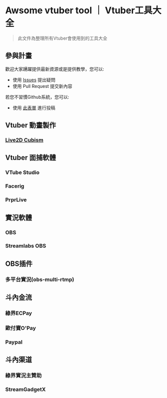 # Awsome vtuber tool ｜ Vtuber工具大全
>此文件為整理所有Vtuber會使用到的工具大全

## 參與計畫

歡迎大家踴躍提供最新資源或是提供教學，您可以:

* 使用 [Issues](https://github.com/DeltaCatIsGuilty/awsome-vtuber-tool/issues) 提出疑問
* 使用 Pull Request 提交新內容

若您不習慣Github系統，您可以:

* 使用 [此表單](https://forms.gle/ggS9xDQpo5W9wkV9A) 進行投稿

## Vtuber 動畫製作

### [Live2D Cubism](https://github.com/DeltaCatIsGuilty/awsome-vtuber-tool/tree/main/Live2D-Cubism)

## Vtuber 面捕軟體

### VTube Studio

### Facerig

### PrprLive

## 實況軟體

### OBS

### Streamlabs OBS

## OBS插件

### 多平台實況(obs-multi-rtmp)

## 斗內金流

### 綠界ECPay
### 歐付寶O'Pay
### Paypal

## 斗內渠道

### 綠界實況主贊助
### StreamGadgetX





